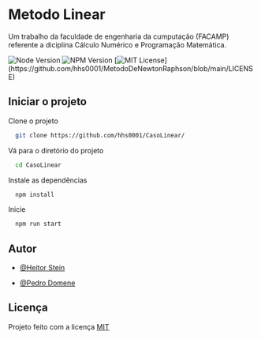 
# Metodo Linear

Um trabalho da faculdade de engenharia da cumputação (FACAMP) referente a diciplina Cálculo Numérico e Programação Matemática.


![Node Version](https://img.shields.io/badge/node-%3E%3D16.6.2-blue.svg)
![NPM Version](https://img.shields.io/badge/npm-%3E%3D7.20.3-blue.svg)
[![MIT License](https://img.shields.io/apm/l/atomic-design-ui.svg?)](https://github.com/hhs0001/MetodoDeNewtonRaphson/blob/main/LICENSE)

## Iniciar o projeto

Clone o projeto

```bash
  git clone https://github.com/hhs0001/CasoLinear/
```

Vá para o diretório do projeto

```bash
  cd CasoLinear
```

Instale as dependências

```bash
  npm install
```

Inicie

```bash
  npm run start
```

  
## Autor

- [@Heitor Stein](https://github.com/hhs0001)

- [@Pedro Domene](https://github.com/Preru01)
## Licença

Projeto feito com a licença [MIT](https://github.com/hhs0001/CasoLinear/blob/main/LICENSE)
